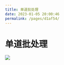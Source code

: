 ```yaml
---
title: 单道批处理
date: 2023-01-05 20:00:46
permalink: /pages/d1af54/
---
```

# 单道批处理
![](https://static.pil0txia.com/picgo/Pasted%20image%2020220908221259.png)

